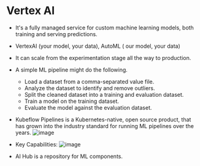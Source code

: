 # Vertex AI

- It's a fully managed service for custom machine learning models, both training and serving predictions.
- VertexAI (your model, your data), AutoML ( our model, your data)
- It can scale from the experimentation stage all the way to production.
- A simple ML pipeline might do the following.
  - Load a dataset from a comma-separated value file.
  - Analyze the dataset to identify and remove outliers.
  - Split the cleaned dataset into a training and evaluation dataset.
  - Train a model on the training dataset.
  - Evaluate the model against the evaluation dataset.
 
- Kubeflow Pipelines is a Kubernetes-native, open source product, that has grown into the industry standard for running ML pipelines over the years.
  ![image](https://github.com/user-attachments/assets/4e907192-24eb-4e36-87d8-c122eea19f5a)
- Key Capabilities:
![image](https://github.com/user-attachments/assets/3d9e14b2-22a6-46e4-b2e2-303050fd3bdf)

- AI Hub is a repository for ML components.
